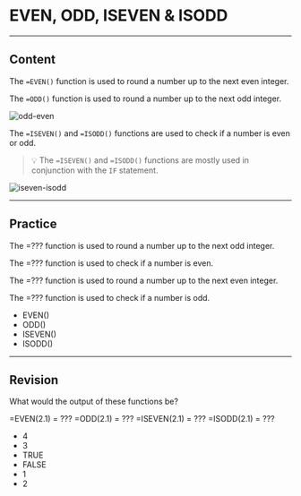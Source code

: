 ﻿---
author: Stefan-Stojanovic

type: normal

category: how to

links:
  - '[EVEN](https://support.google.com/docs/answer/3093409){documentation}'
  - '[ODD](https://support.google.com/docs/answer/3093499){documentation}'
  - '[ISEVEN](https://support.google.com/docs/answer/3093419){documentation}'
  - '[ISODD](https://support.google.com/docs/answer/3093491){documentation}'

---

# EVEN, ODD, ISEVEN & ISODD

---
## Content

The `=EVEN()` function is used to round a number up to the next even integer.

The `=ODD()` function is used to round a number up to the next odd integer.

![odd-even](https://img.enkipro.com/6fb412059ff7faa8f283439a89ec4318.png)

The `=ISEVEN()` and `=ISODD()` functions are used to check if a number is even or odd.

> 💡 The `=ISEVEN()` and `=ISODD()` functions are mostly used in conjunction with the `IF` statement.

![iseven-isodd](https://img.enkipro.com/8ab24101db93d90cc142bdf9232475f0.png)

---
## Practice

The =??? function is used to round a number up to the next odd integer.

The =??? function is used to check if a number is even.

The =??? function is used to round a number up to the next even integer.

The =??? function is used to check if a number is odd.

- EVEN()
- ODD()
- ISEVEN()
- ISODD()

---
## Revision

What would the output of these functions be?

=EVEN(2.1)   = ???
=ODD(2.1)    = ???
=ISEVEN(2.1) = ???
=ISODD(2.1)  = ???

- 4
- 3
- TRUE
- FALSE
- 1
- 2